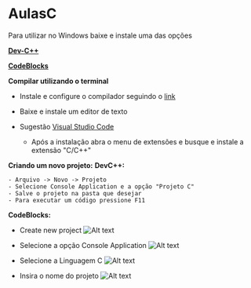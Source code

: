 # AulasC
Para utilizar no Windows baixe e instale uma das opções

**[Dev-C++](https://sourceforge.net/projects/orwelldevcpp/)**

 
**[CodeBlocks](https://sourceforge.net/projects/codeblocks/files/Binaries/17.12/Windows/codeblocks-17.12mingw-setup.exe/download)**


**Compilar utilizando o terminal**

- Instale e configure o compilador seguindo o [link](https://terminaldeinformacao.com/2015/10/08/como-instalar-e-configurar-o-gcc-no-windows-mingw/)

- Baixe e instale um editor de texto 
- Sugestão [Visual Studio Code](https://code.visualstudio.com/Download)
  - Após a instalação abra o menu de extensões e busque e instale a extensão "C/C++"



**Criando um novo projeto:**
**DevC++:**
```
- Arquivo -> Novo -> Projeto
- Selecione Console Application e a opção "Projeto C"
- Salve o projeto na pasta que desejar
- Para executar um código pressione F11
```

**CodeBlocks:**
- Create new project
![Alt text](http://3.bp.blogspot.com/-vQXyfy7iIks/Vi3ZNMfDtAI/AAAAAAAAAB4/KIH2mlWrFOI/s1600/main%2Bpage%2Bof%2Bcode%2Bblocks.jpg)

- Selecione a opção Console Application
![Alt text](http://1.bp.blogspot.com/-fAuIbzp8eXc/Vi3beLXh7kI/AAAAAAAAACM/bRLSmLQVQVg/s1600/window%2Bmenu%2Bof%2Bcreate%2Bnew%2Bproject%2Bcode%2Bblocks.jpg)

- Selecione a Linguagem C
![Alt text](http://4.bp.blogspot.com/-FmOZJmYL1pY/Vi3c61liYcI/AAAAAAAAACY/YHQon4BooC4/s1600/selection%2Blanguage%2Bcode%2Bblocks.jpg)

- Insira o nome do projeto
![Alt text](http://2.bp.blogspot.com/-YWbiRLuPDRo/Vi3d0qU_OPI/AAAAAAAAACg/9s4jw2Wthlg/s1600/project%2Bname.jpg)
